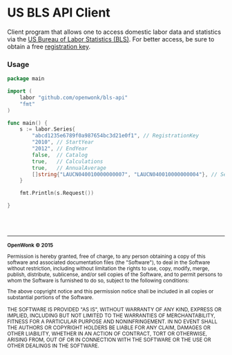 US BLS API Client
=======
Client program that allows one to access domestic labor data and statistics via the [US Bureau of Labor Statistics (BLS)](http://bls.gov).  For better access, be sure to obtain a free [registration key](http://data.bls.gov/registrationEngine/). 


### Usage
```go
package main

import (
	labor "github.com/openwonk/bls-api"
	"fmt"
)

func main() {
	s := labor.Series{
		"abcd1235e6789f0a987654bc3d21e0f1", // RegistrationKey
		"2010", // StartYear
		"2012", // EndYear
		false,  // Catalog
		true,   // Calculations
		true,   // AnnualAverage
		[]string{"LAUCN040010000000007", "LAUCN040010000000004"}, // Series
	}

	fmt.Println(s.Request())

}
```
<br>
<br>

<hr>
<small>
<strong>OpenWonk &copy; 2015 </strong>

Permission is hereby granted, free of charge, to any person obtaining a copy
of this software and associated documentation files (the "Software"), to deal
in the Software without restriction, including without limitation the rights
to use, copy, modify, merge, publish, distribute, sublicense, and/or sell
copies of the Software, and to permit persons to whom the Software is
furnished to do so, subject to the following conditions:

The above copyright notice and this permission notice shall be included in
all copies or substantial portions of the Software.

THE SOFTWARE IS PROVIDED "AS IS", WITHOUT WARRANTY OF ANY KIND, EXPRESS OR
IMPLIED, INCLUDING BUT NOT LIMITED TO THE WARRANTIES OF MERCHANTABILITY,
FITNESS FOR A PARTICULAR PURPOSE AND NONINFRINGEMENT. IN NO EVENT SHALL THE
AUTHORS OR COPYRIGHT HOLDERS BE LIABLE FOR ANY CLAIM, DAMAGES OR OTHER
LIABILITY, WHETHER IN AN ACTION OF CONTRACT, TORT OR OTHERWISE, ARISING FROM,
OUT OF OR IN CONNECTION WITH THE SOFTWARE OR THE USE OR OTHER DEALINGS IN
THE SOFTWARE.
</small>